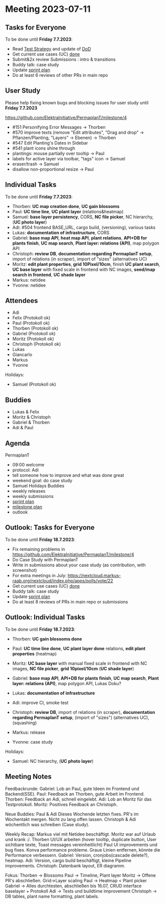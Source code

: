 # Meeting 2023-07-11

## Tasks for Everyone

To be done until **Friday 7.7.2023**:

- Read [Test Strategy](doc/tests) and update of [DoD](doc/usecases/README.md)
- Get current use cases (UC) [done](doc/usecases/README.md)
- Submit&2x review Submissions : intro & transitions
- Buddy talk: case study
- Update [sprint plan](https://github.com/orgs/ElektraInitiative/projects/4/)
- Do at least 6 reviews of other PRs in main repo

## User Study

Please help fixing known bugs and blocking issues for user study until **Friday 7.7.2023**

https://github.com/ElektraInitiative/PermaplanT/milestone/4

- #151 Personifying Error Messages -> Thorben
- #570 improve texts (remove "Edit attributes", "Drag and drop" -> Pflanzen/Planting, "Layers" -> Ebenen) -> Thorben
- #547 Edit Planting's Dates in Sidebar
- #541 plant icons shine through
- plantings: mouse partially over tooltip -> Paul
- labels for active layer via toolbar, "tags" icon -> Samuel
- eraser/trash -> Samuel
- disallow non-proportional resize -> Paul

## Individual Tasks

To be done until **Friday 7.7.2023**:

- Thorben: **UC map creation done**, **UC gain blossoms**
- Paul: **UC time line**, **UC plant layer** (relations&heatmap)
- Samuel: **base layer persistency**, CORS, **NC file picker**, NC hierarchy, (**UC photo layer**)
- Adi: #504 frontend BASE_URL, cargo build, (versioning), various tasks
- Lukas: **documentation of infrastructure**, CORS
- Gabriel: **base map API**, **heat map API**, **plant relations**, **API+DB for plants finish**, **UC map search**, **Plant layer: relations (API)**, map polygon API
- Christoph: **review DB**, **documentation regarding PermaplanT setup**, import of relations (in scraper), import of "sizes" (alternatives UC)
- Moritz: **edit plant properties**, **grid 10Pixel/10cm**, finish **UC plant search**, **UC base layer** with fixed scale in frontend with NC images, **seed/map search in frontend**, **UC shade layer**
- Markus: netidee
- Yvonne: netidee

## Attendees

- Adi
- Felix (Protokoll ok)
- Paul (Protokoll ok)
- Thorben (Protokoll ok)
- Gabriel (Protokoll ok)
- Moritz (Protokoll ok)
- Christoph (Protokoll ok)
- Lukas
- Giancarlo
- Markus
- Yvonne

Holidays:

- Samuel (Protokoll ok)

## Buddies

- Lukas & Felix
- Moritz & Christoph
- Gabriel & Thorben
- Adi & Paul

## Agenda

PermaplanT

- 09:00 welcome
- protocol: Adi
- tell someone how to improve and what was done great
- weekend goal: do case study
- Samuel Holidays Buddies
- weekly releases
- weekly submissions
- [sprint plan](https://github.com/orgs/ElektraInitiative/projects/4/)
- [milestone plan](https://github.com/ElektraInitiative/PermaplanT/milestone/4)
- outlook

## Outlook: Tasks for Everyone

To be done until **Friday 18.7.2023**:

- Fix remaining problems in https://github.com/ElektraInitiative/PermaplanT/milestone/4
- Do Case Study with PermaplanT
- Write in submissions about your case study (as contribution, with screenshot)
- For extra meetings in July: https://nextcloud.markus-raab.org/nextcloud/index.php/apps/polls/vote/22
- Get current use cases (UC) [done](doc/usecases/README.md)
- Buddy talk: case study
- Update [sprint plan](https://github.com/orgs/ElektraInitiative/projects/4/)
- Do at least 8 reviews of PRs in main repo or submissions

## Outlook: Individual Tasks

To be done until **Friday 18.7.2023**:

- Thorben: **UC gain blossoms done**
- Paul: **UC time line done**, **UC plant layer done** relations, **edit plant properties** (heatmap)
- Moritz: **UC base layer** with manual fixed scale in frontend with NC images, **NC file picker**, **grid 10pixel/10cm** (**UC shade layer**)
- Gabriel: **base map API**, **API+DB for plants finish**, **UC map search**, **Plant layer: relations (API)**, map polygon API, Lukas Doku?
- Lukas: **documentation of infrastructure**

- Adi: improve CI, smoke test

- Christoph: **review DB**, import of relations (in scraper), **documentation regarding PermaplanT setup**, (import of "sizes") (alternatives UC), (squashing)

- Markus: release
- Yvonne: case study

Holidays:

- Samuel: NC hierarchy, (**UC photo layer**)

## Meeting Notes

Feedbackrunde:
Gabriel: Lob an Paul, gute Ideen im Frontend und Backend(SSE).
Paul: Feedback an Thorben, gute Arbeit im Frontend.
Thorben: Feedback an Adi, schnell eingelebt.
Adi: Lob an Moritz für das Testprotokoll.
Moritz: Positives Feedback an Christoph.

Neue Buddies: Paul & Adi
Dieses Wochende letzten fixes.
PR's im Wochentakt mergen. Nicht zu lang offen lassen.
Christoph & Adi wöchentlich was schreiben (Case study).

Weekly Recap:
Markus viel mit Netidee beschäftigt.
Moritz war auf Urlaub und krank :/.
Thorben UI/UX arbeiten (hover tooltip, duplicate button, User sichtbare texte, Toast messages vereinheitlicht)
Paul UI improvements und bug fixes. Konva performance probleme.
Graue Linien entfernen, könnte die Performance verbessern.
Gabriel: Version, cronjobs(cascade delete?), heatmap.
Adi: Version, cargo build beschäftigt, kleine Pipeline improvements.
Christoph: Datenbank layout, ER diagramm.

Fokus:
Thorben -> Blossoms
Paul -> Timeline, Plant layer
Moritz -> Offene PR's abschließen. Grid->Layer scaling
Paul -> Heatmap < Plant picker
Gabriel -> Alles durchtesten, abschließen bis 16.07, CRUD interface baselayer + Protokoll
Adi -> Tests und buildtime improvement
Christoph -> DB tables, plant name formatting, plant labels.
